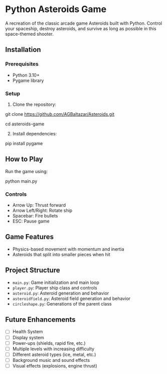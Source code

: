 # Python Asteroids Game

A recreation of the classic arcade game Asteroids built with Python. Control your spaceship, destroy asteroids, and survive as long as possible in this space-themed shooter.

## Installation

### Prerequisites
- Python 3.10+
- Pygame library

### Setup
1. Clone the repository:

git clone https://github.com/AGBaltazar/Asteroids.git

cd asteroids-game


2. Install dependencies:

pip install pygame


## How to Play

Run the game using:

python main.py


### Controls
- Arrow Up: Thrust forward
- Arrow Left/Right: Rotate ship
- Spacebar: Fire bullets
- ESC: Pause game

## Game Features
- Physics-based movement with momentum and inertia
- Asteroids that split into smaller pieces when hit

## Project Structure
- `main.py`: Game initialization and main loop
- `player.py`: Player ship class and controls
- `asteroid.py`: Asteroid generation and behavior
- `asteroidfield.py`: Asteroid field generation and behavior
- `circleshape.py`: Generations of the parent class

## Future Enhancements
- [ ] Health System
- [ ] Display system
- [ ] Power-ups (shields, rapid fire, etc.)
- [ ] Multiple levels with increasing difficulty
- [ ] Different asteroid types (ice, metal, etc.)
- [ ] Background music and sound effects
- [ ] Visual effects (explosions, engine thrust)
